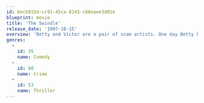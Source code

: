 ```yaml
---
id: becb915d-cc91-45ca-8145-c66eaee3d01e
blueprint: movie
title: 'The Swindle'
release_date: '1997-10-15'
overview: 'Betty and Victor are a pair of scam artists. One day Betty brings in Maurice, a treasurer of a multinational company. Maurice is due to transfer 5 millions francs out of Switzerland, and Betty is convinced he plans to steal that money.'
genres:
  -
    id: 35
    name: Comedy
  -
    id: 80
    name: Crime
  -
    id: 53
    name: Thriller
---
```

